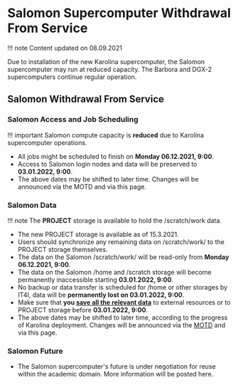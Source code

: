 # Salomon Supercomputer Withdrawal From Service

!!! note
    Content updated on 08.09.2021

Due to installation of the new Karolina supercomputer,  the Salomon supercomputer may run at reduced capacity. The Barbora and DGX-2 supercomputers continue regular operation.

## Salomon Withdrawal From Service

### Salomon Access and Job Scheduling

!!! important
    Salomon compute capacity is **reduced** due to Karolina supercomputer operations.

- All jobs might be scheduled to finish on **Monday 06.12.2021, 9:00**.
- Access to Salomon login nodes and data will be preserved to **03.01.2022, 9:00**.
- The above dates may be shifted to later time. Changes will be announced via the MOTD and via this page.

### Salomon Data

!!! note
    The **PROJECT** storage is available to hold the /scratch/work data.

- The new PROJECT storage is available as of 15.3.2021.
- Users should synchronize any remaining data on /scratch/work/ to the PROJECT storage themselves.
- The data on the Salomon /scratch/work/ will be read-only from **Monday 06.12.2021, 9:00**.
- The data on the Salomon /home and /scratch storage will become permanently inaccessible starting **03.01.2022, 9:00**.
- No backup or data transfer is scheduled for /home or other storages by IT4I, data will be **permanently lost on 03.01.2022, 9:00**.
- Make sure that **you [save all the relevant data][2]** to external resources or to PROJECT storage before  **03.01.2022, 9:00**.
- The above dates may be shifted to later time, according to the progress of Karolina deployment. Changes will be announced via the [MOTD][5] and via this page.

### Salomon Future

- The Salomon supercomputer's future is under negotiation for reuse within the academic domain. More information will be posted here.

[2]: salomon/storage.md#cesnet-data-storage
[5]: https://www.it4i.cz/pro-uzivatele/message-of-the-day
